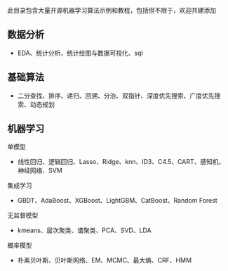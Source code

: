
此目录包含大量开源机器学习算法示例和教程，包括但不限于，欢迎共建添加

## 数据分析

 - EDA、统计分析、统计绘图与数据可视化、sql

## 基础算法

 - 二分查找、排序、递归、回溯、分治、双指针、深度优先搜索、广度优先搜索、动态规划

## 机器学习

单模型

 - 线性回归、逻辑回归、Lasso、Ridge、knn、ID3、C4.5、CART、感知机、神经网络、SVM

集成学习

 - GBDT、AdaBoost、XGBoost、LightGBM、CatBoost、Random Forest

无监督模型

 - kmeans、层次聚类、谱聚类、PCA、SVD、LDA

概率模型

 - 朴素贝叶斯、贝叶斯网络、EM、MCMC、最大熵、CRF、HMM